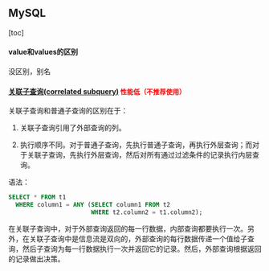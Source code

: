 ## MySQL

[toc]

#### value和values的区别

没区别，别名



#### [关联子查询(correlated subquery)](https://www.cnblogs.com/HuZihu/p/12467156.html)<font color='red' size=2> 性能低（不推荐使用） </font>

关联子查询和普通子查询的区别在于：

1. 关联子查询引用了外部查询的列。

2. 执行顺序不同。对于普通子查询，先执行普通子查询，再执行外层查询；而对于关联子查询，先执行外层查询，然后对所有通过过滤条件的记录执行内层查询。

语法：

```SQL
SELECT * FROM t1
  WHERE column1 = ANY (SELECT column1 FROM t2
                       WHERE t2.column2 = t1.column2);
```

在关联子查询中，对于外部查询返回的每一行数据，内部查询都要执行一次。另外，在关联子查询中是信息流是双向的，外部查询的每行数据传递一个值给子查询，然后子查询为每一行数据执行一次并返回它的记录。然后，外部查询根据返回的记录做出决策。


